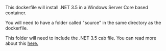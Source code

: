 This dockerfile will install .NET 3.5 in a Windows Server Core based container.

You will need to have a folder called "source" in the same directory as the dockerfile.

This folder will need to include the .NET 3.5 cab file. You can read more about this [here.](https://msdn.microsoft.com/en-us/virtualization/windowscontainers/examples/dotnet35)
